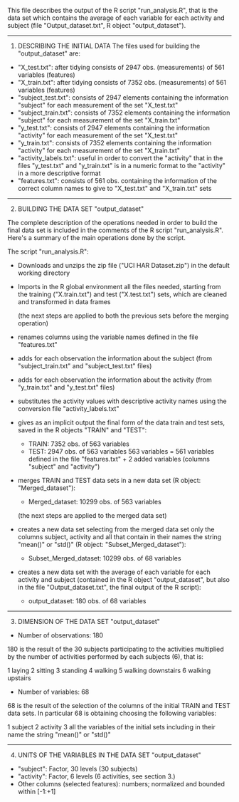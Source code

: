 This file describes the output of the R script "run_analysis.R", that is the data set which contains the average of each variable for each activity and subject (file "Output_dataset.txt", R object "output_dataset").

----------------------------------------------------------------------------------------------------------------------------

1. DESCRIBING THE INITIAL DATA
The files used for building the "output_dataset" are:
- "X_test.txt": after tidying consists of 2947 obs. (measurements) of 561 variables (features)
- "X_train.txt": after tidying consists of 7352 obs. (measurements) of 561 variables (features)
- "subject_test.txt": consists of 2947 elements containing the information "subject" for each measurement of the set "X_test.txt"
- "subject_train.txt": consists of 7352 elements containing the information "subject" for each measurement of the set "X_train.txt"
- "y_test.txt": consists of 2947 elements containing the information "activity" for each measurement of the set "X_test.txt"
- "y_train.txt": consists of 7352 elements containing the information "activity" for each measurement of the set "X_train.txt"
- "activity_labels.txt": useful in order to convert the "activity" that in the files "y_test.txt" and "y_train.txt" is in a numeric format to the "activity" in a more descriptive format
- "features.txt": consists of 561 obs. containing the information of the correct column names to give to "X_test.txt" and "X_train.txt" sets

----------------------------------------------------------------------------------------------------------------------------

2. BUILDING THE DATA SET "output_dataset"

The complete description of the operations needed in order to build the final data set is included in the comments of the R script "run_analysis.R". Here's a summary of the main operations done by the script.

The script "run_analysis.R":

- Downloads and unzips the zip file ("UCI HAR Dataset.zip") in the default working directory
- Imports in the R global environment all the files needed, starting from the training ("X.train.txt") and test ("X.test.txt") sets, which are cleaned and transformed in data frames

	(the next steps are applied to both the previous sets before the merging operation)

- renames columns using the variable names defined in the file "features.txt"
- adds for each observation the information about the subject (from "subject_train.txt" and "subject_test.txt" files)
- adds for each observation the information about the activity (from "y_train.txt" and "y_test.txt" files)
- substitutes the activity values with descriptive activity names using the conversion file "activity_labels.txt"
- gives as an implicit output the final form of the data train and test sets, saved in the R objects "TRAIN" and "TEST":
	- TRAIN: 7352 obs. of 563 variables
	- TEST: 2947 obs. of 563 variables
563 variables = 561 variables defined in the file "features.txt" + 2 added variables (columns "subject" and "activity")
- merges TRAIN and TEST data sets in a new data set (R object: "Merged_dataset"):
	- Merged_dataset: 10299 obs. of 563 variables

	(the next steps are applied to the merged data set)

- creates a new data set selecting from the merged data set only the columns subject, activity and all that contain in their names the string "mean()" or "std()" (R object: "Subset_Merged_dataset"):
	- Subset_Merged_dataset: 10299 obs. of 68 variables
- creates a new data set with the average of each variable for each activity and subject (contained in the R object "output_dataset", but also in the file "Output_dataset.txt", the final output of the R script):
	- output_dataset: 180 obs. of 68 variables

----------------------------------------------------------------------------------------------------------------------------

3. DIMENSION OF THE DATA SET "output_dataset"
- Number of observations: 180

180 is the result of the 30 subjects participating to the activities multiplied by the number of activities performed by each subjects (6), that is:

1 laying
2 sitting
3 standing
4 walking
5 walking downstairs
6 walking upstairs

- Number of variables: 68

68 is the result of the selection of the columns of the initial TRAIN and TEST data sets. In particular 68 is obtaining choosing the following variables:

1 subject
2 activity
3 all the variables of the initial sets including in their name the string "mean()" or "std()"

----------------------------------------------------------------------------------------------------------------------------

4. UNITS OF THE VARIABLES IN THE DATA SET "output_dataset"
- "subject": Factor, 30 levels (30 subjects)
- "activity": Factor, 6 levels (6 activities, see section 3.)
- Other columns (selected features): numbers; normalized and bounded within [-1:+1]

